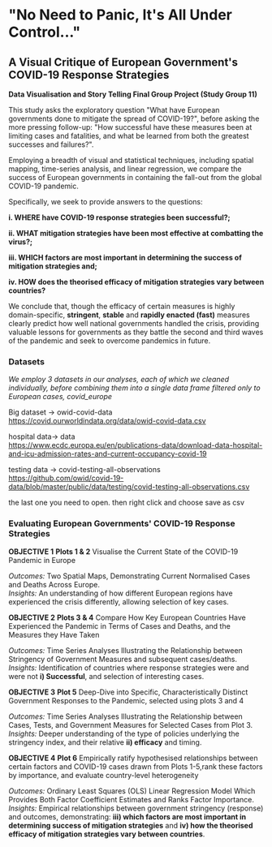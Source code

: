 # "No Need to Panic, It's All Under Control..." 
## A Visual Critique of European Government's COVID-19 Response Strategies

**Data Visualisation and Story Telling Final Group Project (Study Group 11)**

This study asks the exploratory question "What have European governments done to mitigate the spread of COVID-19?", before asking the more pressing follow-up: "How successful have these measures been at limiting cases and fatalities, and what be learned from both the greatest successes and failures?". 

Employing a breadth of visual and statistical techniques, including spatial mapping, time-series analysis, and linear regression, we compare the success of European governments in containing the fall-out from the global COVID-19 pandemic.   

Specifically, we seek to provide answers to the questions:   

**i.      WHERE have COVID-19 response strategies been successful?;**  

**ii.	    WHAT mitigation strategies have been most effective at combatting the virus?;**

**iii.	  WHICH factors are most important in determining the success of mitigation strategies and;**   

**iv.     HOW does the theorised efficacy of mitigation strategies vary between countries?**     

We conclude that, though the efficacy of certain measures is highly domain-specific, **stringent**, **stable** and **rapidly enacted (fast)** measures clearly predict how well national governments handled the crisis, providing valuable lessons for governments as they battle the second and third waves of the pandemic and seek to overcome pandemics in future.   

### Datasets

*We employ 3 datasets in our analyses, each of which we cleaned individually, before combining them into a single data frame filtered only to European cases, covid_europe*

Big dataset -> owid-covid-data   
https://covid.ourworldindata.org/data/owid-covid-data.csv

hospital data-> data  
https://www.ecdc.europa.eu/en/publications-data/download-data-hospital-and-icu-admission-rates-and-current-occupancy-covid-19

testing data -> covid-testing-all-observations  
https://github.com/owid/covid-19-data/blob/master/public/data/testing/covid-testing-all-observations.csv

the last one you need to open. then right click and choose save as csv

### Evaluating European Governments' COVID-19 Response Strategies

**OBJECTIVE 1** **Plots 1 & 2** Visualise the Current State of the COVID-19 Pandemic in Europe  

*Outcomes:*                     Two Spatial Maps, Demonstrating Current Normalised Cases and Deaths Across Europe.  
*Insights:*                     An understanding of how different European regions have experienced the crisis differently, allowing selection of key cases.    

**OBJECTIVE 2** **Plots 3 & 4** Compare How Key European Countries Have Experienced the Pandemic in Terms of Cases and Deaths, and the Measures they Have Taken  

*Outcomes:*                     Time Series Analyses Illustrating the Relationship between Stringency of Government Measures and subsequent cases/deaths.  
*Insights:*                     Identification of countries where response strategies were and were not **i) Successful**, and selection of interesting cases.  

**OBJECTIVE 3** **Plot 5**      Deep-Dive into Specific, Characteristically Distinct Government Responses to the Pandemic, selected using plots 3 and 4   

*Outcomes:*                     Time Series Analyses Illustrating the Relationship between Cases, Tests, and Government Measures for Selected Cases from Plot 3.  
*Insights:*                     Deeper understanding of the type of policies underlying the stringency index, and their relative **ii) efficacy** and timing.  


**OBJECTIVE 4** **Plot 6**      Empirically ratify hypothesised relationships between certain factors and COVID-19 cases drawn from Plots 1-5,rank these factors by importance, and evaluate country-level heterogeneity   

*Outcomes:*                     Ordinary Least Squares (OLS) Linear Regression Model Which Provides Both Factor Coefficient Estimates and Ranks Factor Importance.   
*Insights:*                     Empirical relationships between government stringency (response) and outcomes, demonstrating: **iii) which factors are most                                         important in determining success of mitigation strategies** and **iv) how the theorised efficacy of mitigation strategies vary                                        between countries**.
                                
                           
